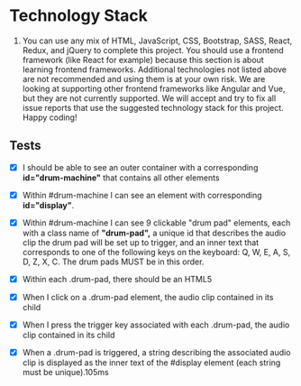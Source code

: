 # Technology Stack

1. You can use any mix of HTML, JavaScript, CSS, Bootstrap, SASS, React, Redux, and jQuery to complete this project. You should use a frontend framework (like React for example) because this section is about learning frontend frameworks. Additional technologies not listed above are not recommended and using them is at your own risk. We are looking at supporting other frontend frameworks like Angular and Vue, but they are not currently supported. We will accept and try to fix all issue reports that use the suggested technology stack for this project. Happy coding!

## Tests

-   [x] I should be able to see an outer container with a corresponding **id="drum-machine"** that contains all other elements

-   [x] Within #drum-machine I can see an element with corresponding **id="display"**.

-   [x] Within #drum-machine I can see 9 clickable "drum pad" elements, each with a class name of **"drum-pad",** a unique id that describes the audio clip the drum pad will be set up to trigger, and an inner text that corresponds to one of the following keys on the keyboard: Q, W, E, A, S, D, Z, X, C. The drum pads MUST be in this order.

-   [x] Within each .drum-pad, there should be an HTML5 <audio> element which has a src attribute pointing to an audio clip, a class name of "clip", and an id corresponding to the inner text of its parent .drum-pad (e.g. id="Q", id="W", id="E" etc.).

-   [x] When I click on a .drum-pad element, the audio clip contained in its child <audio> element should be triggered.
-   [x] When I press the trigger key associated with each .drum-pad, the audio clip contained in its child <audio> element should be triggered (e.g. pressing the Q key should trigger the drum pad which contains the string "Q", pressing the W key should trigger the drum pad which contains the string "W", etc.).
-   [x] When a .drum-pad is triggered, a string describing the associated audio clip is displayed as the inner text of the #display element (each string must be unique).105ms
